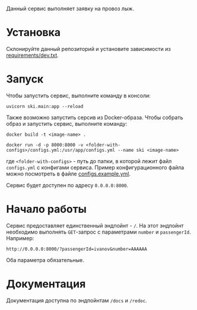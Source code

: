 Данный сервис выполняет заявку на провоз лыж.

# Установка

Склонируйте данный репозиторий и установите зависимости из [requirements/dev.txt](requirements/dev.txt).

# Запуск

Чтобы запустить сервис, выполните команду в консоли:

`uvicorn ski.main:app --reload`

Также возможно запустить серсив из Docker-образа. Чтобы собрать образ и запустить сервис, 
выполните команду:

`docker build -t <image-name> .`

`docker run -d -p 8000:8000 -v <folder-with-configs>/configs.yml:/usr/app/configs.yml --name ski <image-name>`

где `<folder-with-configs>` - путь до папки, в которой лежит файл `configs.yml` с конфигами сервиса. 
Пример конфигурационного файла можно посмотреть в файле [configs.example.yml](configs.example.yml).

Сервис будет доступен по адресу `0.0.0.0:8000`.

# Начало работы

Сервис предоставляет единственный эндпойнт - `/`. На этот эндпойнт необходимо выполнять
`GET`-запрос с параметрами `number` и `passengerId`. Например:

`http://0.0.0.0:8000/?passengerId=ivanov&number=AAAAAA`

Оба параметра обязательные.

# Документация

Документация доступна по эндпойнтам `/docs` и `/redoc`.

